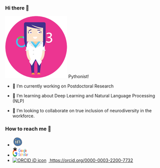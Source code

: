 ### Hi there 👋

<img src="https://github.com/jcombari/jcombari/blob/main/Avatar_JC.png" width="200" height="200" alt="A 200x200 image">
 Pythonist!

- 🔭 I’m currently working on Postdoctoral Research

- 🌱 I’m learning about Deep Learning and Natural Language Processing (NLP)

- 👯 I’m looking to collaborate on true inclusion of neurodiversity in the workforce.

<!--
**jcombari/jcombari** is a ✨ _special_ ✨ repository because its `README.md` (this file) appears on your GitHub profile.

Here are some ideas to get you started:

- 🔭 I’m currently working on ...
- 🌱 I’m currently learning ...
- 👯 I’m looking to collaborate on ...
- 🤔 I’m looking for help with ...
- 💬 Ask me about ...
- 📫 How to reach me: ...
- 😄 Pronouns: ...
- ⚡ Fun fact: ...
-->


### How to reach me 📱
* [<img src="https://github.com/jcombari/jcombari/blob/main/linkedin-circled.png" width="30" height="30"/>](https://www.linkedin.com/in/jennyfercombariza/)
* [<img src="https://github.com/jcombari/jcombari/blob/main/kisspng-google-search-google-analytics-marketing-business-google-scholar-logo-5b4c8647e1f404.7173265615317417679255.png" width="50" height="30" />](https://scholar.google.es/citations?user=bJBYlTQAAAAJ&amp;hl=es/)
* <div itemscope itemtype="https://schema.org/Person"><a itemprop="sameAs" content="https://orcid.org/0000-0003-2200-7732" href="https://orcid.org/0000-0003-2200-7732" target="orcid.widget" rel="me noopener noreferrer" style="vertical-align:top;"><img src="https://orcid.org/sites/default/files/images/orcid_16x16.png" style="width:1em;margin-right:.5em;" alt="ORCID iD icon"> https://orcid.org/0000-0003-2200-7732</a></div>
